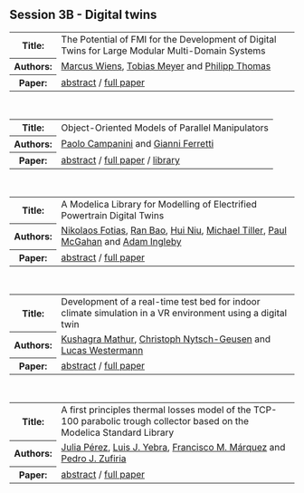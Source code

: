## Session 3B - Digital twins
<table><tr><th>Title:</th>
<td>The Potential of FMI for the Development of Digital Twins for Large Modular Multi-Domain Systems</td>
</tr>
<tr><th>Authors:</th>
<td>
<a href="/proceedings/authors/MarcusWiens">Marcus Wiens</a>, <a href="/proceedings/authors/TobiasMeyer">Tobias Meyer</a> and <a href="/proceedings/authors/PhilippThomas">Philipp Thomas</a></td>
</tr>
<tr><th>Paper:</th>
<td><a href="/abstracts/abstract_3B_1">abstract</a> / <a href="/proceedings/papers/Modelica2021session3B_paper1.pdf">full paper</a></td>
</tr>
</table><br>
<table><tr><th>Title:</th>
<td>Object-Oriented Models of Parallel Manipulators</td>
</tr>
<tr><th>Authors:</th>
<td>
<a href="/proceedings/authors/PaoloCampanini">Paolo Campanini</a> and <a href="/proceedings/authors/GianniFerretti">Gianni Ferretti</a></td>
</tr>
<tr><th>Paper:</th>
<td><a href="/abstracts/abstract_3B_2">abstract</a> / <a href="/proceedings/papers/Modelica2021session3B_paper2.pdf">full paper</a> / <a href="https://github.com/looms-polimi/Parallel_manipulators">library</a></td>
</tr>
</table><br>
<table><tr><th>Title:</th>
<td>A Modelica Library for Modelling of Electrified Powertrain Digital Twins</td>
</tr>
<tr><th>Authors:</th>
<td>
<a href="/proceedings/authors/NikolaosFotias">Nikolaos Fotias</a>, <a href="/proceedings/authors/RanBao">Ran Bao</a>, <a href="/proceedings/authors/HuiNiu">Hui Niu</a>, <a href="/proceedings/authors/MichaelTiller">Michael Tiller</a>, <a href="/proceedings/authors/PaulMcGahan">Paul McGahan</a> and <a href="/proceedings/authors/AdamIngleby">Adam Ingleby</a></td>
</tr>
<tr><th>Paper:</th>
<td><a href="/abstracts/abstract_3B_3">abstract</a> / <a href="/proceedings/papers/Modelica2021session3B_paper3.pdf">full paper</a></td>
</tr>
</table><br>
<table><tr><th>Title:</th>
<td>Development of a real-time test bed for indoor climate simulation in a VR environment using a digital twin</td>
</tr>
<tr><th>Authors:</th>
<td>
<a href="/proceedings/authors/KushagraMathur">Kushagra Mathur</a>, <a href="/proceedings/authors/ChristophNytsch-Geusen">Christoph Nytsch-Geusen</a> and <a href="/proceedings/authors/LucasWestermann">Lucas Westermann</a></td>
</tr>
<tr><th>Paper:</th>
<td><a href="/abstracts/abstract_3B_4">abstract</a> / <a href="/proceedings/papers/Modelica2021session3B_paper4.pdf">full paper</a></td>
</tr>
</table><br>
<table><tr><th>Title:</th>
<td>A first principles thermal losses model of the TCP-100 parabolic trough collector based on the Modelica Standard Library</td>
</tr>
<tr><th>Authors:</th>
<td>
<a href="/proceedings/authors/JuliaPerez">Julia Pérez</a>, <a href="/proceedings/authors/LuisJ.Yebra">Luis J. Yebra</a>, <a href="/proceedings/authors/FranciscoM.Marquez">Francisco M. Márquez</a> and <a href="/proceedings/authors/PedroJ.Zufiria">Pedro J. Zufiria</a></td>
</tr>
<tr><th>Paper:</th>
<td><a href="/abstracts/abstract_3B_5">abstract</a> / <a href="/proceedings/papers/Modelica2021session3B_paper5.pdf">full paper</a></td>
</tr>
</table><br>
